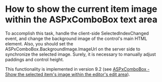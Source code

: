 # How to show the current item image within the ASPxComboBox text area


<p>To accomplish this task, handle the client-side SelectedIndexChanged event, and change the background image of the control's main HTML element. Also, you should set the ASPxComboBox.BackgroundImage.ImageUrl on the server side to synchronize the selected image. Surely, it is necessary to manually adjust paddings and control height.</p><p>This functionality is implemented in version 9.2 (see <a href="https://www.devexpress.com/Support/Center/p/S18329">ASPxComboBox - Show the selected item's image within the editor's edit area</a>).</p>

<br/>


